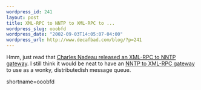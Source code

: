 ```yaml
--- 
wordpress_id: 241
layout: post
title: XML-RPC to NNTP to XML-RPC to ...
wordpress_slug: ooobfd
wordpress_date: "2002-09-03T14:05:07-04:00"
wordpress_url: http://www.decafbad.com/blog/?p=241
---
```

<p>Hmm, just read that <a href="http://radio.weblogs.com/0111823/2002/09/03.html#a39">Charles Nadeau released an XML-RPC to NNTP gateway</a>.  I still think it would be neat to have an <a href="http://www.decafbad.com/news_archives/000261.phtml#comments">NNTP to XML-RPC gateway</a> to use as a wonky, distributedish message queue.</p>
<!--more-->
shortname=ooobfd
